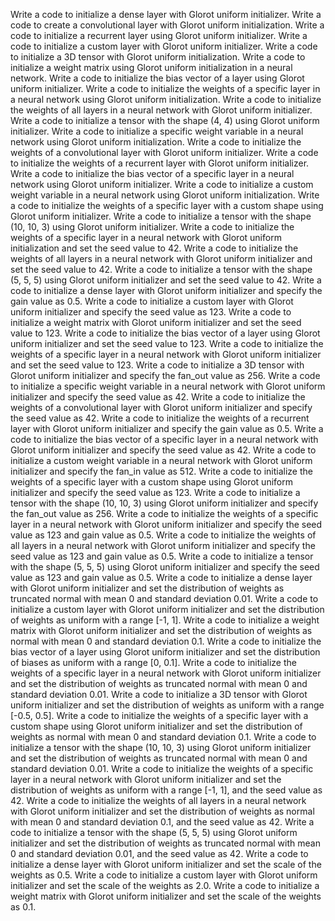 Write a code to initialize a dense layer with Glorot uniform initializer.
Write a code to create a convolutional layer with Glorot uniform initialization.
Write a code to initialize a recurrent layer using Glorot uniform initializer.
Write a code to initialize a custom layer with Glorot uniform initializer.
Write a code to initialize a 3D tensor with Glorot uniform initialization.
Write a code to initialize a weight matrix using Glorot uniform initialization in a neural network.
Write a code to initialize the bias vector of a layer using Glorot uniform initializer.
Write a code to initialize the weights of a specific layer in a neural network using Glorot uniform initialization.
Write a code to initialize the weights of all layers in a neural network with Glorot uniform initializer.
Write a code to initialize a tensor with the shape (4, 4) using Glorot uniform initializer.
Write a code to initialize a specific weight variable in a neural network using Glorot uniform initialization.
Write a code to initialize the weights of a convolutional layer with Glorot uniform initializer.
Write a code to initialize the weights of a recurrent layer with Glorot uniform initializer.
Write a code to initialize the bias vector of a specific layer in a neural network using Glorot uniform initializer.
Write a code to initialize a custom weight variable in a neural network using Glorot uniform initialization.
Write a code to initialize the weights of a specific layer with a custom shape using Glorot uniform initializer.
Write a code to initialize a tensor with the shape (10, 10, 3) using Glorot uniform initializer.
Write a code to initialize the weights of a specific layer in a neural network with Glorot uniform initialization and set the seed value to 42.
Write a code to initialize the weights of all layers in a neural network with Glorot uniform initializer and set the seed value to 42.
Write a code to initialize a tensor with the shape (5, 5, 5) using Glorot uniform initializer and set the seed value to 42.
Write a code to initialize a dense layer with Glorot uniform initializer and specify the gain value as 0.5.
Write a code to initialize a custom layer with Glorot uniform initializer and specify the seed value as 123.
Write a code to initialize a weight matrix with Glorot uniform initializer and set the seed value to 123.
Write a code to initialize the bias vector of a layer using Glorot uniform initializer and set the seed value to 123.
Write a code to initialize the weights of a specific layer in a neural network with Glorot uniform initializer and set the seed value to 123.
Write a code to initialize a 3D tensor with Glorot uniform initializer and specify the fan_out value as 256.
Write a code to initialize a specific weight variable in a neural network with Glorot uniform initializer and specify the seed value as 42.
Write a code to initialize the weights of a convolutional layer with Glorot uniform initializer and specify the seed value as 42.
Write a code to initialize the weights of a recurrent layer with Glorot uniform initializer and specify the gain value as 0.5.
Write a code to initialize the bias vector of a specific layer in a neural network with Glorot uniform initializer and specify the seed value as 42.
Write a code to initialize a custom weight variable in a neural network with Glorot uniform initializer and specify the fan_in value as 512.
Write a code to initialize the weights of a specific layer with a custom shape using Glorot uniform initializer and specify the seed value as 123.
Write a code to initialize a tensor with the shape (10, 10, 3) using Glorot uniform initializer and specify the fan_out value as 256.
Write a code to initialize the weights of a specific layer in a neural network with Glorot uniform initializer and specify the seed value as 123 and gain value as 0.5.
Write a code to initialize the weights of all layers in a neural network with Glorot uniform initializer and specify the seed value as 123 and gain value as 0.5.
Write a code to initialize a tensor with the shape (5, 5, 5) using Glorot uniform initializer and specify the seed value as 123 and gain value as 0.5.
Write a code to initialize a dense layer with Glorot uniform initializer and set the distribution of weights as truncated normal with mean 0 and standard deviation 0.01.
Write a code to initialize a custom layer with Glorot uniform initializer and set the distribution of weights as uniform with a range [-1, 1].
Write a code to initialize a weight matrix with Glorot uniform initializer and set the distribution of weights as normal with mean 0 and standard deviation 0.1.
Write a code to initialize the bias vector of a layer using Glorot uniform initializer and set the distribution of biases as uniform with a range [0, 0.1].
Write a code to initialize the weights of a specific layer in a neural network with Glorot uniform initializer and set the distribution of weights as truncated normal with mean 0 and standard deviation 0.01.
Write a code to initialize a 3D tensor with Glorot uniform initializer and set the distribution of weights as uniform with a range [-0.5, 0.5].
Write a code to initialize the weights of a specific layer with a custom shape using Glorot uniform initializer and set the distribution of weights as normal with mean 0 and standard deviation 0.1.
Write a code to initialize a tensor with the shape (10, 10, 3) using Glorot uniform initializer and set the distribution of weights as truncated normal with mean 0 and standard deviation 0.01.
Write a code to initialize the weights of a specific layer in a neural network with Glorot uniform initializer and set the distribution of weights as uniform with a range [-1, 1], and the seed value as 42.
Write a code to initialize the weights of all layers in a neural network with Glorot uniform initializer and set the distribution of weights as normal with mean 0 and standard deviation 0.1, and the seed value as 42.
Write a code to initialize a tensor with the shape (5, 5, 5) using Glorot uniform initializer and set the distribution of weights as truncated normal with mean 0 and standard deviation 0.01, and the seed value as 42.
Write a code to initialize a dense layer with Glorot uniform initializer and set the scale of the weights as 0.5.
Write a code to initialize a custom layer with Glorot uniform initializer and set the scale of the weights as 2.0.
Write a code to initialize a weight matrix with Glorot uniform initializer and set the scale of the weights as 0.1.